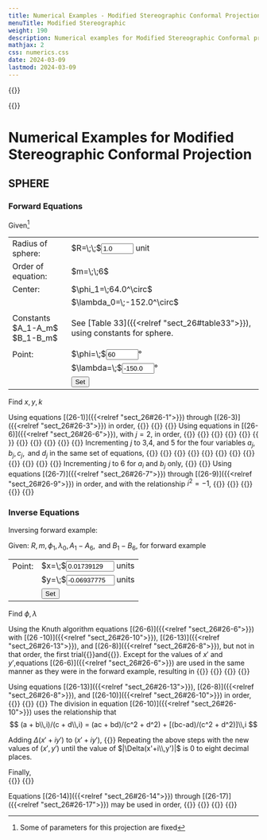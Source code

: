 ```yaml
---
title: Numerical Examples - Modified Stereographic Conformal Projection
menuTitle: Modified Stereographic
weight: 190
description: Numerical examples for Modified Stereographic Conformal projection
mathjax: 2
css: numerics.css
date: 2024-03-09
lastmod: 2024-03-09
---
```

{{<rawHTML>}}
<script src="../js/format.js"> </script>
<script src="../js/mod_stereo.js"> </script>
{{</rawHTML>}}

# Numerical Examples for Modified Stereographic Conformal Projection 

## SPHERE
### Forward Equations
Given[^1]

[^1]: Some of parameters for this projection are fixed

<table id="params" class="markdown">
<tr>
  <td>Radius of sphere:</td>
  <td>$R=\;\;$<input id="r_in" value="1.0" size="5" /> unit</td>
</tr>
<tr>
  <td>Order of equation:</td>
  <td>$m=\;\;6$</td>
</tr>
<tr>
  <td>Center:</td>
  <td>$\phi_1=\;64.0^\circ$</td>
</tr>
<tr>
  <td></td>
  <td>$\lambda_0=\;-152.0^\circ$</td>
</tr>
<tr>
  <td>Constants<br/> $A_1-A_m$<br/>
  $B_1-B_m$</td>
  <td>
  
  See [Table 33]({{<relref "sect_26#table33">}}), using constants for sphere.

  </td>
</tr>
<tr>
  <td>Point:</td>
  <td>$\phi=\;$<input id="phi_in" value="60" size="5"/>&deg;</td>
</tr>
<tr>
  <td></td>
  <td>$\lambda=\;$<input id="lam_in" value="-150.0" size="5"/>&deg;</td>
</tr>
<tr>
  <td></td>
  <td><input type="button" value="Set" onclick="sph.set_fwd()"/></td>
</tr>
</table>

Find $x, y, k$

Using equations [(26-1)]({{<relref "sect_26#26-1">}}) through [(26-3)]({{<relref "sect_26#26-3">}}) in order,
{{<math div="kprime">}}
\eqalign{
  k' &= 2/\{1+\sin64^\circ\sin60^\circ+\cos64^\circ\cos60^\circ\cos[-150^\circ - (-152^\circ)]\}\cr
      &= 1.0012864 
}
{{</math>}}
{{<math div="xprime">}}
\eqalign{
  x' &= 1.0012864\cos60^\circ\sin[-150^\circ-(-152^\circ)] \cr
      &= 0.0174722
}
{{</math>}}
{{<math div="yprime">}}
\eqalign{
  y' &= 1.0012864\{ \cos64^\circ\sin60^\circ - \sin64^\circ\cos60^\circ\cos[-150^\circ-(-152^\circ)]  \} \cr
      &= -0.0695721
}
{{</math>}}
Using equations in [(26-6)]({{<relref "sect_26#26-6">}}), with $j = 2$, in order,
{{<math div="r">}}
\eqalign{
  r &= 2\times0.0174722 \cr
    &= 0.0349444
}
{{</math>}}
{{<math div="sprime">}}
\eqalign{
  s' &= 0.0174722^2 + (-0.0695721)^2 \cr
      &= 0.0051456
}
{{</math>}}
{{<math div="g0">}}
g_0 = 0
{{</math>}}
{{<math div="a1">}}
\eqalign{
  a_1 &= A_6 + B_6\,i \cr
      &= 0.3660976-0.2937382\,i
}
{{</math>}}
{{<math div="b1">}}
\eqalign{
  b_1 &= A_5 + B_5\,i \cr
      &= 0.0636871-0.1408027\,i
}
{{</math>}}
{{<math div="c1">}}
\eqalign{
  c_1 &= 6.0\times(0.3660976-0.2937382\,i) \cr
      &= 2.1965856-1.7624292\,i
}
{{</math>}}
{{<math div="d1">}}
\eqalign{
  d_1 &= 5.0\times(0.0636871-0.1408027\,i) \cr
      &= 0.3184355-0.7040135\,i
}
{{</math>}}
{{<math div="a2">}}
\eqalign{
  a_2 =& b_1 + ra_1 \cr
      =& (0.0636871-0.1408027\,i)+0.0349444\times(0.3660976-0.2937382\,i) \cr
      =& 0.0764802-0.1510672\,i
}
{{</math>}}
{{<math div="b2">}}
\eqalign{
  b_2 =& A_4 +iB_4 - s'a_1\cr
      =& (-0.0153783-0.1968253\,i)-0.0051456\times(0.3660976-0.2937382\,i) \cr
      =& -0.0172621-0.1953139\,i
}
{{</math>}}
{{<math div="c2">}}
\eqalign{
  c_2 =& d_1 + rc_1 \cr
      =& (0.3184355-0.7040135\,i)+0.0349444\times(2.1965856-1.7624292\,i) \cr
      =& 0.3951938-0.7656005\,i
}
{{</math>}}
{{<math div="d2">}}
\eqalign{
  d_2 =& 4\times(A_4+iB_4) - s'c_1 \cr
      =& 4.0\times(-0.0153783-0.1968253\,i) - 0.0051456\times(2.1965856-1.7624292\,i) \cr
      =& -0.0728158-0.7782325\,i
}
{{</math>}}
Incrementing $j$ to 3,4, and 5 for the four variables $a_j,b_j,c_j, \text{ and } d_j$ in the same set of equations,
{{<math div="a3">}}
a_3 = b_2+ra_2 = -0.0145895-0.2005928\,i
{{</math>}}
{{<math div="b3">}}
b_3 = A_3 +iB_3 - s'a_2 = 0.0070671+0.0055898\,i
{{</math>}}
{{<math div="c3">}}
c_3 = d_2+rc_2 = -0.0590060-0.8049860\,i
{{</math>}}
{{<math div="d3">}}
d_3 = 3\times(A_3+iB_3) - s'c_2 = 0.0203483+0.0183769\,i
{{</math>}}
{{<math div="a4">}}
a_4 = b_3+ra_3 = 0.0065572-0.0014198\,i
{{</math>}}
{{<math div="b4">}}
b_4 = A_2 +iB_2 - s'a_3 = 0.0053264-0.0030853\,i
{{</math>}}
{{<math div="c4">}}
c_4 = d_3+rc_3 = 0.0182864-0.0097528\,i
{{</math>}}
{{<math div="d4">}}
d_4 = 2\times(A_2+iB_2) - s'c_3 = 0.0108062-0.0040929\,i
{{</math>}}
{{<math div="a5">}}
a_5 = b_4+ra_4 = 0.0055555-0.0031350\,i
{{</math>}}
{{<math div="b5">}}
b_5 = A_1 +iB_1 - s'a_4 = 0.9972186+0.0000073\,i
{{</math>}}
{{<math div="c5">}}
c_5 = d_4+rc_4 = 0.0114452-0.0044337\,i
{{</math>}}
{{<math div="d5">}}
d_5 = 1\times(A_1+iB_1) - s'c_4 = 0.9971582+0.0000502\,i
{{</math>}}
Incrementing $j$ to 6 for $a_i \text{ and } b_j$ only,
{{<math div="a6">}}
a_6 = b_5+ra_5 = 0.9974127-0.0001022\,i
{{</math>}}
{{<math div="b6">}}
b_6 = g_0 - s'a_5 = -0.0000286+0.0000161\,i
{{</math>}}
Using equations [(26-7)]({{<relref "sect_26#26-7">}}) through [(26-9)]({{<relref "sect_26#26-9">}}) in order, and with the relationship $i^2 = -1$,
{{<math div="xy">}}
\eqalign{
  x+i\,y =& 1.0\times[(0.0174722-0.0695721\,i)(0.9974127-0.0001022\,i)+ \cr
            & (-0.0000286+0.0000161\,i)] \cr
          =& 0.0173913-0.0693777\,i
}
{{</math>}}
{{<math div="x">}}
x = 0.01739129\text{ units}
{{</math>}}
{{<math div="y">}}
y = -0.06937775 \text{ units}
{{</math>}}
{{<math div="f2f1">}}
\eqalign{
  F_2+i\,F_1 =& (0.0174722-0.0695721\,i)(0.0114452-0.0044337\,i) + \cr
                & (0.9971582+0.0000502\,i) \cr
              =& 0.9970497-0.0008236\,i 
}
{{</math>}}
{{<math div="k">}}
\eqalign{
  k &= [0.9970497^2 + (-0.0008236)^2]^{1/2}\times1.0012864 \cr
    &= 0.9983327 
}
{{</math>}}

### Inverse Equations
Inversing forward example:

Given: $R,m, \phi_1, \lambda_0, A_1-A_6,\text{ and }B_1-B_6,$ for forward example

<table id="params" class="markdown">
<tr>
  <td>Point:</td>
  <td>$x=\;$<input id="x_inv_in" value="0.01739129" size="9"/> units</td>
</tr>
<tr>
  <td></td>
  <td>$y=\;$<input id="y_inv_in" value="-0.06937775" size="9"/> units</td>
</tr>
<tr>
  <td></td>
  <td><input type="button" value="Set" onclick="sph.set_inv()"/></td>
</tr>
</table>

Find $\phi, \lambda$

Using the Knuth algorithm equations [(26-6)]({{<relref "sect_26#26-6">}}) with [(26 -10)]({{<relref "sect_26#26-10">}}), [(26-13)]({{<relref "sect_26#26-13">}}), and [(26-8)]({{<relref "sect_26#26-8">}}),
but not in that order, the first trial{{<math span="xprime_inv">}}x' = 0.0173913/1.0{{</math>}}and{{<math span="yprime_inv">}}y' = -0.0693777/1.0{{</math>}}. Except for the values of $x'$ and $y'$,equations [(26-6)]({{<relref "sect_26#26-6">}}) are used in the same manner as they were in the forward example, resulting in
{{<math div="a6_inv">}}
a_6 = 0.9974119-0.0001021\,i
{{</math>}}
{{<math div="b6_inv">}}
b_6 = -0.0000284+0.0000161\,i
{{</math>}}
{{<math div="c5_inv">}}
c_5 = 0.0114414-0.0044528\,i
{{</math>}}
{{<math div="d5_inv">}}
d_5 = 0.9971586+0.0000493\,i
{{</math>}}

Using equations [(26-13)]({{<relref "sect_26#26-13">}}), [(26-8)]({{<relref "sect_26#26-8">}}), and [(26-10)]({{<relref "sect_26#26-10">}}) in order,
{{<math div="fxy_inv">}}
\eqalign {
  f(x'+i\,y') =& (0.0173913-0.0693777\,i)(0.9974119-0.0001021\,i) +\cr
                & (-0.0000284+0.0000161\,i) - (0.0173913-0.0693777\,i)/1.0 \cr
                =& -0.0000805+0.0001938\,i 
}
{{</math>}}
{{<math div="f2f1_inv">}}
\eqalign{
  F_2+i\,F_1 =& (0.0173913-0.0693777\,i)(0.0114414-0.0044528\,i) + \cr
                & (0.9971586+0.0000493\,i) \cr
              =& 0.9970487-0.0008219\,i 
}
{{</math>}}
{{<math div="deltaxy_inv">}}
\eqalign{
  \Delta(x'+i\,y') &= -(-0.0000805+0.0001938\,i)/(0.9970487-0.0008219\,i) \cr
                      &= 0.0000809-0.0001943\,i
}
{{</math>}}
The division in equation [(26-10)]({{<relref "sect_26#26-10">}}) uses the relationship that
$$
(a + b\\,i)/(c + d\\,i) = (ac + bd)/(c^2 + d^2) + [(bc-ad)/(c^2 + d^2)]\\,i
$$

Adding $\Delta (x' + iy') \text{ to } (x' + i y')$,
{{<math div="xyprime_inv_1">}}
\eqalign{
  (x'+i\,y') &= (0.0173913-0.0693777\,i)+(0.0000809-0.0001943\,i) \cr
              &= 0.0174722-0.0695720\,i
}
{{</math>}}
Repeating the above steps with the new values of $(x', y')$ until the value of $|\Delta(x'+i\\,y')|$ is 0 to eight decimal places.

Finally,  
{{<math div="xprime_inv_f">}}
x' = 0.017472205
{{</math>}}
{{<math div="yprime_inv_f">}}
y' = -0.069572049
{{</math>}}

Equations [(26-14)]({{<relref "sect_26#26-14">}}) through [(26-17)]({{<relref "sect_26#26-17">}}) may be used in order,
{{<math div="rho_inv">}}
\eqalign{
  \rho &= [0.0174722^2 + (-0.0695720)^2]^{1/2} \cr
        &= 0.0717325
}
{{</math>}}
{{<math div="c_inv">}}
\eqalign{
  c &= 2\arctan(0.0717325/2) \cr
    &= 4.1082071^\circ
}
{{</math>}}
{{<math div="phi_inv">}}
\eqalign{
  \phi =& \arcsin[\cos4.1082071^\circ\sin64^\circ +(-0.0695720)\times \cr
          & \sin4.1082071^\circ\cos64^\circ/0.0717325] \cr
        =& 60.0000026^\circ 
}
{{</math>}}
{{<math div="lam_inv">}}
\eqalign{
  \lambda =& -152^\circ+\arctan[0.0174722\sin4.1082071^\circ/(0.0717325 \cr
            & \cos64^\circ\cos4.1082071^\circ - (-0.0695720)\sin64^\circ\sin4.1082071^\circ)]\cr
            =& -149.9999987^\circ 
}
{{</math>}}

